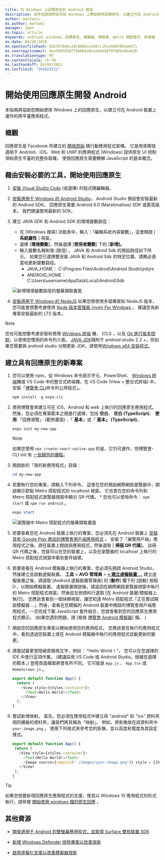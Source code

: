 ```yaml
---
title: 在 Windows 上回應原生的 Android 開發
description: 逐步指南說明如何在 Windows 上開始使用回應原生，以建立可在 Android 裝置上運作的跨平臺應用程式。
author: mattwojo
ms.author: mattwoj
manager: jken
ms.topic: article
keywords: android、windows、回應原生、模擬器、博覽會、metro 搭配程式、終端機
ms.date: 04/28/2020
ms.openlocfilehash: 82bf078d6c29c8968ce3e0cc19ce4d6f803e6d71
ms.sourcegitcommit: 4ea59d5d18f79800410e1ebde28f97dd5e45eb26
ms.translationtype: MT
ms.contentlocale: zh-TW
ms.lasthandoff: 03/04/2021
ms.locfileid: "101823222"
---
```

# <a name="get-started-developing-for-android-using-react-native"></a>開始使用回應原生開發 Android

本指南將協助您開始使用 Windows 上的回應原生，以建立可在 Android 裝置上運作的跨平臺應用程式。

## <a name="overview"></a>概觀

回應原生是 Facebook 所建立的 [開放原始](https://github.com/facebook/react-native) 碼行動應用程式架構。 它是用來開發適用于 Android、iOS、Web 和 UWP 的應用程式 (Windows) 提供原生 UI 控制項和原生平臺的完整存取權。 使用回應原生需要瞭解 JavaScript 的基本概念。

## <a name="get-started-with-react-native-by-installing-required-tools"></a>藉由安裝必要的工具，開始使用回應原生

1. [安裝 Visual Studio Code](https://code.visualstudio.com) (或選擇) 的程式碼編輯器。

2. [安裝適用于 Windows 的 Android Studio](https://developer.android.com/studio)。 Android Studio 預設會安裝最新的 Android SDK。 回應原生需要 Android 6.0 (Marshmallow) SDK 或更高版本。 我們建議使用最新的 SDK。

3. 建立 JAVA SDK 和 Android SDK 的環境變數路徑：
    - 在 [Windows 搜尋] 功能表中，輸入：「編輯系統內容變數」，這會開啟 [ **系統屬性** ] 視窗。
    - 選擇 [**環境變數**]，然後選擇 [**使用者變數**] 下的 [**新增]。**
    - 輸入變數名稱和值 (路徑) 。 JAVA 和 Android Sdk 的預設路徑如下所示。 如果您已選擇要安裝 JAVA 和 Android Sdk 的特定位置，請務必適當地更新變數路徑。
        - JAVA_HOME： C:\Program Files\Android\Android Studio\jre\jre
        - ANDROID_HOME： C:\Users\username\AppData\Local\Android\Sdk

    ![新增環境變數路徑的螢幕擷取畫面](../images/add-environmental-variable-path.png)

4. [安裝適用于 Windows 的 NodeJS](https://nodejs.org/en/) 如果您將使用多個專案和 NodeJS 版本，您可能會想要考慮使用 [Node 版本管理員 (nvm) For Windows](https://github.com/coreybutler/nvm-windows#node-version-manager-nvm-for-windows) 。 建議您為新專案安裝最新的 LTS 版本。

> [!NOTE]
> 您也可能想要考慮安裝和使用 [Windows 終端](https://www.microsoft.com/p/windows-terminal-preview/9n0dx20hk701?activetab=pivot:overviewtab) 機， (CLI) ，以及 [Git 進行版本控制](https://git-scm.com/downloads)，以使用您慣用的命令列介面。 [JAVA JDK](https://www.oracle.com/java/technologies/javase-downloads.html)隨附于 android studio 2.2 +，但如果您需要與 android studio 分開更新 JDK，請使用[Windows x64 安裝程式](https://www.oracle.com/java/technologies/javase-jdk14-downloads.html)。

## <a name="create-a-new-project-with-react-native"></a>建立具有回應原生的新專案

1. 您可以使用 npm，從 Windows 命令提示字元、PowerShell、 [Windows 終端](https://www.microsoft.com/p/windows-terminal-preview/9n0dx20hk701?activetab=pivot:overviewtab)機或 VS Code 中的整合式終端機，在 VS Code (View > 整合式終端) 中，安裝「[博覽會 CLI](https://docs.expo.io/versions/latest/)命令列公用程式」。

    ```powershell
    npm install -g expo-cli
    ```

2. 使用博覽會來建立可在 iOS、Android 和 web 上執行的回應原生應用程式。 然後，您必須在專案範本之間進行選擇，包括 **空白**、 **空白 (TypeScript)**、 **使用** 「回應導覽」 (範例畫面) 、「 **基本**」或「 **基本」 (TypeScript)**。

    ```powershell
    expo init my-new-app
    ```

    > [!NOTE]
    > 如果您使用 `npx create-react-native-app` 的是，它仍可運作，但博覽會-CLI init 有 [一些額外的優點](https://github.com/react-native-community/discussions-and-proposals/issues/23)。

3. 開啟新的「我的新應用程式」目錄：

    ```powershell
    cd my-new-app
    ```

4. 若要執行您的專案，請輸入下列命令。 這會在您的預設網際網路瀏覽器中，開啟顯示節點 Metro 搭配程式的 localhost 視窗。 它也會在您的命令列和 Metro 搭配程式瀏覽器視窗中顯示 QR 代碼。 * 您也可以使用命令： `npm start` 或 `npm run android` 。

     ```powershell
    expo start
    ```

    ![瀏覽器中 Metro 搭配程式的螢幕擷取畫面](../images/metro-bundler.png)

5. 若要查看您在 Android 裝置上執行的專案，您必須先在 Android 裝置上 [安裝具有 Google Play 商店的博覽會用戶端應用程式](https://play.google.com/store/apps/details?id=host.exp.exponent&hl=en_US) 。 安裝了「展覽用戶端」應用程式之後，請在裝置上開啟該應用程式，然後選取 [ **掃描 QR 代碼**]。 註冊 QR 代碼之後，您就可以在您的裝置上，以及在瀏覽器的 localhost 上執行的 Metro 搭配程式視窗中看到套件組建。

6. 若要查看在 Android 模擬器上執行的專案，您必須先開啟 Android Studio，然後建立並啟動虛擬裝置。 **工具**  > **AVD 管理員**  > **[+ 建立虛擬裝置 ...](https://developer.android.com/studio/run/managing-avds#createavd)** 建立虛擬裝置之後，請選取 [Android 虛擬裝置管理員] 的 [**動作**] 欄下的 [啟動] 按鈕▷，以開始模擬裝置。 虛擬裝置開啟後，請返回在網際網路瀏覽器視窗中執行的 Metro 搭配程式視窗，然後從左側資料行選取 [在 Android 裝置/模擬器上執行]。 您應該會看到一個快顯視窗，讓您知道 Metro 搭配程式「正在嘗試開啟模擬器 ...」然後，查看在您模擬的 Android 裝置中開啟的博覽會用戶端應用程式，一旦完成下載 JavaScript 套件組合，您就會看到您的回應原生應用程式顯示。  (如果您遇到問題，請 [檢查 [博覽會 Android 模擬器](https://docs.expo.io/workflow/android-studio-emulator/)] 檔。 ) 

7. 開啟您的回應原生專案以開始使用您的應用程式。 您應該會在執行的應用程式中，看到透過您裝置上或在 Android 模擬器中執行的應用程式自動更新的變更。

8. 請嘗試變更登陸網頁檢視文字，例如： "Hello World！"。 您可以在您選擇的 IDE 中進行這項作業。  (建議採用 VS Code 或 Android Studio。根據您選擇的範本，) 登陸頁面檔案將會有所不同。 它可能是 `App.js` 、 `App.tsx` 或 `HomeScreen.js` 。

    ```typescript
    export default function App() {
      return (
        <View style={styles.container}>
          <Text>Hello World!</Text>
        </View>
      );
    }
    ```

9. 嘗試新增映射。 首先，您必須在應用程式中建立與 "android" 和 "ios" 資料夾相同層級的資料夾，讓我們將其稱為「映射」。 例如，將影像放在該資料夾中 `your-image.png` 。 使用下列格式來參考您的影像，並以高度和寬度為其設定樣式。

     ```typescript
    export default function App() {
      return (
        <View style={styles.container}>
          <Text>Hello World!</Text>
          <Image source={require('./images/your-image.png')} style = {{height: 200, width: 250, }} />
        </View>
      );
    }
    ```

> [!TIP]
> 如果您想要新增回應原生應用程式的支援，使其以 Windows 10 應用程式的形式執行，請參閱 [開始使用 windows 檔的原生回應](https://microsoft.github.io/react-native-windows/docs/getting-started) 。

## <a name="additional-resources"></a>其他資源

- [開發適用于 Android 的雙螢幕應用程式，並取得 Surface 雙核裝置 SDK](/dual-screen/android/)

- [新增 Windows Defender 排除專案以改善效能](defender-settings.md)

- [啟用虛擬化支援以改善模擬器效能](emulator.md#enable-virtualization-support)